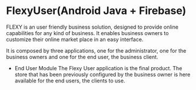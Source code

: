 # FlexyUser(Android Java + Firebase)

FLEXY is an user friendly business solution, designed to provide online capabilities for any kind of business. It enables business owners to customize their online market place 
in an easy interface.

It is composed by three applications, one for the administrator, one for the business owners and one for the end user, the business client.

* End User Module
The Flexy User application is the final product. The store that has been previously configured by the business owner is here available for the end users, the clients to use.
